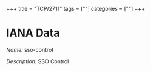+++
title = "TCP/2711"
tags = [""]
categories = [""]
+++

# IANA Data

_Name:_ sso-control

_Description:_ SSO Control

